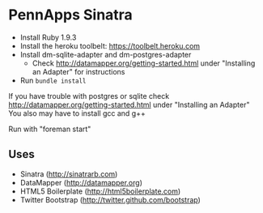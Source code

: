 PennApps Sinatra
=============

* Install Ruby 1.9.3
* Install the heroku toolbelt: https://toolbelt.heroku.com
* Install dm-sqlite-adapter and dm-postgres-adapter
    * Check http://datamapper.org/getting-started.html under "Installing an Adapter" for instructions
* Run `bundle install`

If you have trouble with postgres or sqlite check http://datamapper.org/getting-started.html under "Installing an Adapter"
You also may have to install gcc and g++

Run with "foreman start"


Uses
----
* Sinatra (http://sinatrarb.com)
* DataMapper (http://datamapper.org)
* HTML5 Boilerplate (http://html5boilerplate.com)
* Twitter Bootstrap (http://twitter.github.com/bootstrap)
